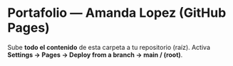 # Portafolio — Amanda Lopez (GitHub Pages)
Sube **todo el contenido** de esta carpeta a tu repositorio (raíz). 
Activa **Settings → Pages → Deploy from a branch → main / (root)**.

